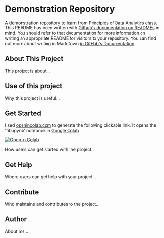 # Demonstration Repository

A demonstration repository to learn from Principles of Data Analytics class.
This README has been written with [Github's documentation on READMEs](https://docs.github.com/en/repositories/managing-your-repositorys-settings-and-features/customizing-your-repository/about-readmes) in mind.
You should refer to that documentation for more information on writing an appropriate README for visitors to your repository.
You can find out more about writing in MarkDown [in GitHub's Documentation](https://docs.github.com/en/get-started/writing-on-github/getting-started-with-writing-and-formatting-on-github/basic-writing-and-formatting-syntax)

## About This Project

This project is about...


## Use of this project

Why this project is useful...


## Get Started 

I sed [openincolab.com](https://openincolab.com) to generate the following clickable link.
It opens the 'fib.ipynb' notebook in [Google Colab](https://colab.research.google.com)

<a target="_blank" href="https://colab.research.google.com/github/filipekojak88/demo-repo/blob/main/fib.ipynb">
  <img src="https://colab.research.google.com/assets/colab-badge.svg" alt="Open In Colab"/>
</a>


How users can get started with the project...


## Get Help

Where users can get help with your project...


## Contribute

Who maintains and contributes to the project...


## Author

About me...

